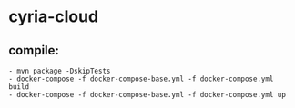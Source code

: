 # cyria-cloud

## compile:  
	- mvn package -DskipTests
	- docker-compose -f docker-compose-base.yml -f docker-compose.yml build
	- docker-compose -f docker-compose-base.yml -f docker-compose.yml up
